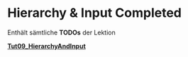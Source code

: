 # Hierarchy & Input Completed

Enthält sämtliche **TODOs** der Lektion

[**Tut09_HierarchyAndInput**](../Tut09_HierarchyAndInput)
